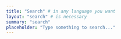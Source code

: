 ```yaml
---
title: "Search" # in any language you want
layout: "search" # is necessary
summary: "search"
placeholder: "Type something to search..."
---
```

